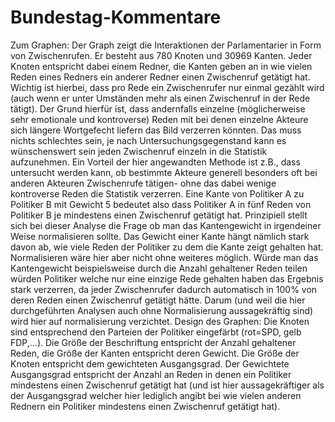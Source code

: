 # Bundestag-Kommentare
Zum Graphen:
Der Graph zeigt die Interaktionen der Parlamentarier in Form von Zwischenrufen. Er besteht aus 780 Knoten und 30969 Kanten. Jeder Knoten entspricht dabei einem Redner, die Kanten geben an in wie vielen Reden eines Redners ein anderer Redner einen Zwischenruf getätigt hat. Wichtig ist hierbei, dass pro Rede ein Zwischenrufer nur einmal gezählt wird (auch wenn er unter Umständen mehr als einen Zwischenruf in der Rede tätigt). Der Grund hierfür ist, dass andernfalls einzelne (möglicherweise sehr emotionale und kontroverse) Reden mit bei denen einzelne Akteure sich längere Wortgefecht liefern das Bild verzerren könnten. Das muss nichts schlechtes sein, je nach Untersuchungsgegenstand kann es wünschenswert sein jeden Zwischenruf einzeln in die Statistik aufzunehmen. Ein Vorteil der hier angewandten Methode ist z.B., dass untersucht werden kann, ob bestimmte Akteure generell besonders oft bei anderen Akteuren Zwischenrufe tätigen- ohne das dabei wenige kontroverse Reden die Statistik verzerren. Eine Kante von Politiker A zu Politiker B mit Gewicht 5 bedeutet also dass Politiker A in fünf Reden von Politiker B je mindestens einen Zwischenruf getätigt hat. Prinzipiell stellt sich bei dieser Analyse die Frage ob man das Kantengewicht in irgendeiner Weise normalisieren sollte. Das Gewicht einer Kante hängt nämlich stark davon ab, wie viele Reden der Politiker zu dem die Kante zeigt gehalten hat. Normalisieren wäre hier aber nicht ohne weiteres möglich. Würde man das Kantengewicht beispielsweise durch die Anzahl gehaltener Reden teilen würden Politiker welche nur eine einzige Rede gehalten haben das Ergebnis stark verzerren, da jeder Zwischenrufer dadurch automatisch in 100% von deren Reden einen Zwischenruf getätigt hätte. Darum (und weil die hier durchgeführten Analysen auch ohne Normalisierung aussagekräftig sind) wird hier auf normalisierung verzichtet.
Design des Graphen:
Die Knoten sind entsprechend den Parteien der Politiker eingefärbt (rot=SPD, gelb FDP,...). Die Größe der Beschriftung entspricht der Anzahl gehaltener Reden, die Größe der Kanten entspricht deren Gewicht. Die Größe der Knoten entspricht dem gewichteten Ausgangsgrad. Der Gewichtete Ausgangsgrad entspricht der Anzahl an Reden in denen ein Politiker mindestens einen Zwischenruf getätigt hat (und ist hier aussagekräftiger als der Ausgangsgrad welcher hier lediglich angibt bei wie vielen anderen Rednern ein Politiker mindestens einen Zwischenruf getätigt hat).

